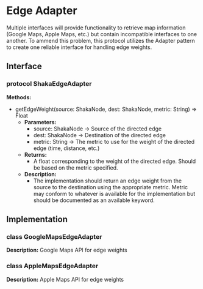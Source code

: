 # Edge Adapter
Multiple interfaces will provide functionality to retrieve map information (Google Maps, Apple Maps, etc.) but contain incompatible interfaces to one another. To ammend this problem, this protocol utilizes the Adapter pattern to create one reliable interface for handling edge weights.

## Interface

### protocol ShakaEdgeAdapter

**Methods:**
- getEdgeWeight(source: ShakaNode, dest: ShakaNode, metric: String) => Float
  - **Parameters:**
    - source: ShakaNode -> Source of the directed edge
    - dest: ShakaNode -> Destination of the directed edge 
    - metric: String -> The metric to use for the weight of the directed edge (time, distance, etc.)
  - **Returns:**
    - A float corresponding to the weight of the directed edge. Should be based on the metric specified.
  - **Description:**
    - The implementation should return an edge weight from the source to the destination using the appropriate metric. Metric may conform to whatever is available for the implementation but should be documented as an available keyword.


## Implementation

### class GoogleMapsEdgeAdapter
**Description:** Google Maps API for edge weights

### class AppleMapsEdgeAdapter
**Description:** Apple Maps API for edge weights